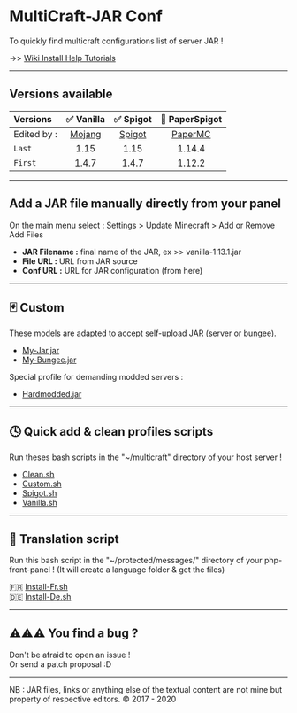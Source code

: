 MultiCraft-JAR Conf
=====
To quickly find multicraft configurations list of server JAR !

->> [Wiki Install Help Tutorials](https://github.com/ValentinTh/MultiCraft-JAR-Conf/wiki)

-----
Versions available
-----

| Versions | ✅ Vanilla | ✅ Spigot | 🔨 PaperSpigot |
| :--------|:----------:|:---------:|:--------------:|
| Edited by : |[Mojang](https://mojang.com)|[Spigot](https://spigotmc.org)|[PaperMC](https://papermc.io)| 
| `Last`| 1.15 | 1.15 | 1.14.4 |
| `First`| 1.4.7 | 1.4.7 | 1.12.2 |

----
Add a JAR file manually directly from your panel
-----
On the main menu select : Settings > Update Minecraft > Add or Remove   
Add Files   
- **JAR Filename :** final name of the JAR, ex >> vanilla-1.13.1.jar
- **File URL :** URL from JAR source
- **Conf URL :** URL for JAR configuration (from here)  

-----
🃏 Custom
-----
These models are adapted to accept self-upload JAR (server or bungee).
* [My-Jar.jar](https://raw.githubusercontent.com/ValentinTh/MultiCraft-JAR-Conf/master/custom/my-jar.jar.conf)
* [My-Bungee.jar](https://raw.githubusercontent.com/ValentinTh/MultiCraft-JAR-Conf/master/custom/my-bungee.jar.conf)     

Special profile for demanding modded servers :
- [Hardmodded.jar](https://raw.githubusercontent.com/ValentinTh/MultiCraft-JAR-Conf/master/custom/hardmodded.jar.conf)
-----
🕓 Quick add & clean profiles scripts
-----
Run theses bash scripts in the "~/multicraft" directory of your host server !
* [Clean.sh](https://raw.githubusercontent.com/ValentinTh/MultiCraft-JAR-Conf/master/scripts/clean.sh)
* [Custom.sh](https://raw.githubusercontent.com/ValentinTh/MultiCraft-JAR-Conf/master/scripts/custom.sh)
* [Spigot.sh](https://raw.githubusercontent.com/ValentinTh/MultiCraft-JAR-Conf/master/scripts/spigot.sh)
* [Vanilla.sh](https://raw.githubusercontent.com/ValentinTh/MultiCraft-JAR-Conf/master/scripts/vanilla.sh)  
-----
 💬 Translation script
-----
Run this bash script in the "~/protected/messages/" directory of your php-front-panel ! (It will create a language folder & get the files)

🇫🇷 [Install-Fr.sh](https://raw.githubusercontent.com/ValentinTh/MultiCraft-JAR-Conf/master/translate/Install-fr.sh)  
🇩🇪 [Install-De.sh](https://raw.githubusercontent.com/ValentinTh/MultiCraft-JAR-Conf/master/translate/Install-de.sh)   

-----
⚠️⚠️⚠️ You find a bug ?
-----
Don't be afraid to open an issue !    
Or send a patch proposal :D    

-----
NB : JAR files, links or anything else of the textual content are not mine but property of respective editors.
© 2017 - 2020
